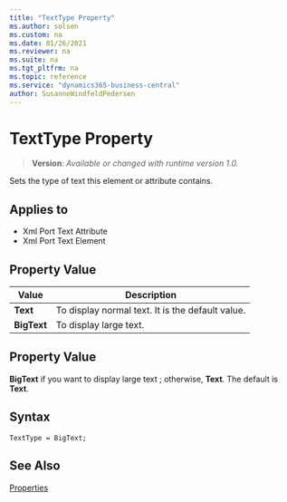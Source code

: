 ```yaml
---
title: "TextType Property"
ms.author: solsen
ms.custom: na
ms.date: 01/26/2021
ms.reviewer: na
ms.suite: na
ms.tgt_pltfrm: na
ms.topic: reference
ms.service: "dynamics365-business-central"
author: SusanneWindfeldPedersen
---
```

[//]: # (START>DO_NOT_EDIT)
[//]: # (IMPORTANT:Do not edit any of the content between here and the END>DO_NOT_EDIT.)
[//]: # (Any modifications should be made in the .xml files in the ModernDev repo.)
# TextType Property
> **Version**: _Available or changed with runtime version 1.0._

Sets the type of text this element or attribute contains.

## Applies to
-   Xml Port Text Attribute
-   Xml Port Text Element

## Property Value

|Value|Description|
|-----------|---------------------------------------|
|**Text**|To display normal text. It is the default value.|
|**BigText**|To display large text.|

[//]: # (IMPORTANT: END>DO_NOT_EDIT)


## Property Value  

**BigText** if you want to display large text ; otherwise, **Text**. The default is **Text**.  
 
## Syntax

```AL
TextType = BigText;
```

## See Also  

[Properties](devenv-properties.md)